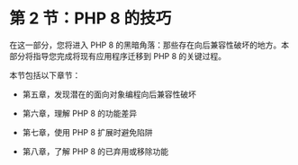 # 第 2 节：PHP 8 的技巧

在这一部分，您将进入 PHP 8 的黑暗角落：那些存在向后兼容性破坏的地方。本部分将指导您完成将现有应用程序迁移到 PHP 8 的关键过程。

本节包括以下章节：

+   第五章，发现潜在的面向对象编程向后兼容性破坏

+   第六章，理解 PHP 8 的功能差异

+   第七章，使用 PHP 8 扩展时避免陷阱

+   第八章，了解 PHP 8 的已弃用或移除功能
